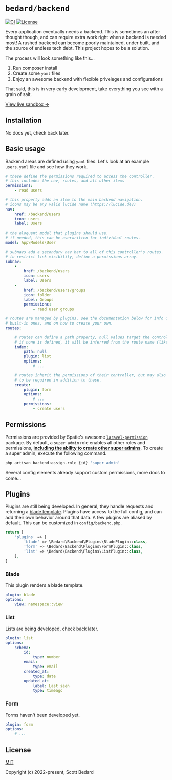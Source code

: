 # `bedard/backend`

[![CI](https://github.com/scottbedard/backend/actions/workflows/ci.yml/badge.svg?branch=main)](https://github.com/scottbedard/backend/actions)
[![License](https://img.shields.io/badge/license-MIT-blue)](https://github.com/scottbedard/backend/blob/main/LICENSE)

Every application eventually needs a backend. This is sometimes an after thought though, and can require extra work right when a backend is needed most! A rushed backend can become poorly maintained, under built, and the source of endless tech debt. This project hopes to be a solution.

The process will look something like this...

1. Run composer install
2. Create some `yaml` files
3. Enjoy an awesome backend with flexible priveleges and configurations

That said, this is in very early development, take everything you see with a grain of salt.

[View live sandbox →](https://backend.scottbedard.net)


## Installation

No docs yet, check back later.

## Basic usage

Backend areas are defined using `yaml` files. Let's look at an example `users.yaml` file and see how they work.

```yaml
# these define the permissions required to access the controller.
# this includes the nav, routes, and all other items
permissions:
    - read users

# this property adds an item to the main backend navigation.
# icons may be any valid lucide name (https://lucide.dev)
nav:
    href: /backend/users
    icon: users
    label: Users
    
# the eloquent model that plugins should use.
# if needed, this can be overwritten for individual routes.
model: App\Models\User

# subnavs add a secondary nav bar to all of this controller's routes.
# to restrict link visibility, define a permissions array.
subnav:
    -
        href: /backend/users
        icon: users
        label: Users
    -
        href: /backend/users/groups
        icon: folder
        label: Groups
        permissions:
            - read user groups

# routes are managed by plugins. see the documentation below for info on the
# built-in ones, and on how to create your own.
routes:

    # routes can define a path property, null values target the controller base.
    # if none is defined, it will be inferred from the route name (like "create" below!).
    index:
        path: null
        plugin: list
        options:
            # ...

    # routes inherit the permissions of their controller, but may also define their own
    # to be required in addition to these.
    create:
        plugin: form
        options:
            # ...
        permissions:
            - create users
```

## Permissions

Permissions are provided by Spatie's awesome [`laravel-permission`](https://github.com/spatie/laravel-permission) package. By default, a `super admin` role enables all other roles and permissions, **<ins>including the ability to create other super admins</ins>**. To create a super admin, execute the following command.

```sh
php artisan backend:assign-role {id} 'super admin'
```

Several config elements already support custom permissions, more docs to come...

## Plugins

Plugins are still being developed. In general, they handle requests and returning a [blade template](https://laravel.com/docs/10.x/blade). Plugins have access to the full config, and can add their own behavior around that data. A few plugins are aliased by default. This can be customized in `config/backend.php`.

```php
return [
    'plugins' => [
        'blade' => \Bedard\Backend\Plugins\BladePlugin::class,
        'form' => \Bedard\Backend\Plugins\FormPlugin::class,
        'list' => \Bedard\Backend\Plugins\ListPlugin::class,
    ],
]
```

### Blade

This plugin renders a blade template.

```yaml
plugin: blade
options:
    view: namespace::view
```

### List

Lists are being developed, check back later.

```yaml
plugin: list
options:
    schema:
        id:
            type: number
        email:
            type: email
        created_at:
            type: date
        updated_at:
            label: Last seen
            type: timeago
```

### Form

Forms haven't been developed yet.

```yaml
plugin: form
options:
    # ...
```

## License

[MIT](https://github.com/scottbedard/backend/blob/master/LICENSE)

Copyright (c) 2022-present, Scott Bedard
